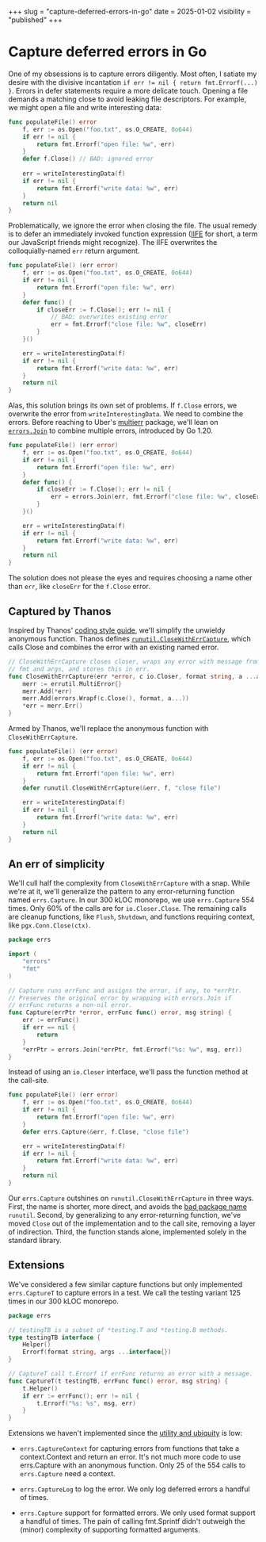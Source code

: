 +++
slug = "capture-deferred-errors-in-go"
date = 2025-01-02
visibility = "published"
+++

# Capture deferred errors in Go

One of my obsessions is to capture errors diligently. Most often, I satiate my
desire with the divisive incantation `if err != nil { return fmt.Errorf(...) }`.
Errors in defer statements require a more delicate touch. Opening a file demands
a matching close to avoid leaking file descriptors. For example, we might open a
file and write interesting data:

```go {description="motivating example"}
func populateFile() error
	f, err := os.Open("foo.txt", os.O_CREATE, 0o644)
	if err != nil {
		return fmt.Errorf("open file: %w", err)
	}
	defer f.Close() // BAD: ignored error
	
	err = writeInterestingData(f)
	if err != nil {
		return fmt.Errorf("write data: %w", err)
	}
	return nil
}
```

Problematically, we ignore the error when closing the file. The usual remedy is
to defer an immediately invoked function expression ([IIFE] for short, a term our
JavaScript friends might recognize). The IIFE overwrites the colloquially-named
`err` return argument.

[IIFE]: https://developer.mozilla.org/en-US/docs/Glossary/IIFE

```go {description="overwriting the error in defer"}
func populateFile() (err error)
	f, err := os.Open("foo.txt", os.O_CREATE, 0o644)
	if err != nil {
		return fmt.Errorf("open file: %w", err)
	}
	defer func() {
		if closeErr := f.Close(); err != nil {
			// BAD: overwrites existing error
			err = fmt.Errorf("close file: %w", closeErr)
		}
	}()

	err = writeInterestingData(f)
	if err != nil {
		return fmt.Errorf("write data: %w", err)
	}
	return nil
}
```

Alas, this solution brings its own set of problems. If `f.Close` errors, we
overwrite the error from `writeInterestingData`. We need to combine the errors.
Before reaching to Uber's [multierr] package, we'll lean on [`errors.Join`] to
combine multiple errors, introduced by Go 1.20.

[`errors.Join`]: https://pkg.go.dev/errors#Join

```go {description="correct and verbose"}
func populateFile() (err error)
	f, err := os.Open("foo.txt", os.O_CREATE, 0o644)
	if err != nil {
		return fmt.Errorf("open file: %w", err)
	}
	defer func() {
		if closeErr := f.Close(); err != nil {
			err = errors.Join(err, fmt.Errorf("close file: %w", closeErr))
		}
	}()

	err = writeInterestingData(f)
	if err != nil {
		return fmt.Errorf("write data: %w", err)
	}
	return nil
}
```

The solution does not please the eyes and requires choosing a name other than
`err`, like `closeErr` for the `f.Close` error.

[multierr]: https://github.com/uber-go/multierr

## Captured by Thanos

Inspired by Thanos' [coding style guide], we'll simplify the unwieldy anonymous
function. Thanos defines [`runutil.CloseWithErrCapture`], which calls Close and combines
the error with an existing named error.

[coding style guide]: https://thanos.io/tip/contributing/coding-style-guide.md/#defers-dont-forget-to-check-returned-errors
[`runutil.CloseWithErrCapture`]: https://github.com/thanos-io/thanos/blob/ca40906c83d94cfcbe4bcc181a286663aeb268d5/pkg/runutil/runutil.go#L156

```go {name="runutil.go" description="helper functions from thanos"}
// CloseWithErrCapture closes closer, wraps any error with message from
// fmt and args, and stores this in err.
func CloseWithErrCapture(err *error, c io.Closer, format string, a ...any) {
	merr := errutil.MultiError{}
	merr.Add(*err)
	merr.Add(errors.Wrapf(c.Close(), format, a...))
	*err = merr.Err()
}
```

Armed by Thanos, we'll replace the anonymous function with `CloseWithErrCapture`.

```go {description="correct and less verbose"}
func populateFile() (err error)
	f, err := os.Open("foo.txt", os.O_CREATE, 0o644)
	if err != nil {
		return fmt.Errorf("open file: %w", err)
	}
	defer runutil.CloseWithErrCapture(&err, f, "close file")

	err = writeInterestingData(f)
	if err != nil {
		return fmt.Errorf("write data: %w", err)
	}
	return nil
}
```

## An err of simplicity

We'll cull half the complexity from `CloseWithErrCapture` with a snap. While
we're at it, we'll generalize the pattern to any error-returning function named
`errs.Capture`. In our 300 kLOC monorepo, we use `errs.Capture` 554 times. Only
60% of the calls are for `io.Closer.Close`. The remaining calls are cleanup
functions, like `Flush`, `Shutdown`, and functions requiring context, like
`pgx.Conn.Close(ctx)`.

```go {description="errs.Capture revealed"}
package errs

import (
	"errors"
	"fmt"
)

// Capture runs errFunc and assigns the error, if any, to *errPtr.
// Preserves the original error by wrapping with errors.Join if
// errFunc returns a non-nil error.
func Capture(errPtr *error, errFunc func() error, msg string) {
	err := errFunc()
	if err == nil {
		return
	}
	*errPtr = errors.Join(*errPtr, fmt.Errorf("%s: %w", msg, err))
}
```

Instead of using an `io.Closer` interface, we'll pass the function method at the
call-site.

```go {description="corrected motivating example"}
func populateFile() (err error)
	f, err := os.Open("foo.txt", os.O_CREATE, 0o644)
	if err != nil {
		return fmt.Errorf("open file: %w", err)
	}
	defer errs.Capture(&err, f.Close, "close file")

	err = writeInterestingData(f)
	if err != nil {
		return fmt.Errorf("write data: %w", err)
	}
	return nil
}
```

Our `errs.Capture` outshines on `runutil.CloseWithErrCapture` in three ways.
First, the name is shorter, more direct, and avoids the [bad package name]
`runutil`. Second, by generalizing to any error-returning function, we've moved
`Close` out of the implementation and to the call site, removing a layer of
indirection. Third, the function stands alone, implemented solely in the
standard library.

[bad package name]: https://go.dev/blog/package-names#bad-package-names

## Extensions

We've considered a few similar capture functions but only implemented
`errs.CaptureT` to capture errors in a test. We call the testing variant 125
times in our 300 kLOC monorepo.

```go
package errs

// testingTB is a subset of *testing.T and *testing.B methods.
type testingTB interface {
	Helper()
	Errorf(format string, args ...interface{})
}

// CaptureT call t.Errorf if errFunc returns an error with a message.
func CaptureT(t testingTB, errFunc func() error, msg string) {
	t.Helper()
	if err := errFunc(); err != nil {
		t.Errorf("%s: %s", msg, err)
	}
}
```

Extensions we haven't implemented since the [utility and ubiquity] is low:

[utility and ubiquity]: https://github.com/google/guava/wiki/PhilosophyExplained#when-in-doubt

- `errs.CaptureContext` for capturing errors from functions that take a
  context.Context and return an error. It's not much more code to use errs.Capture
  with an anonymous function. Only 25 of the 554 calls to `errs.Capture` need
  a context.

- `errs.CaptureLog` to log the error. We only log deferred errors a handful of
  times.

- `errs.Capture` support for formatted errors. We only used format support a
  handful of times. The pain of calling fmt.Sprintf didn't outweigh the (minor)
  complexity of supporting formatted arguments.
